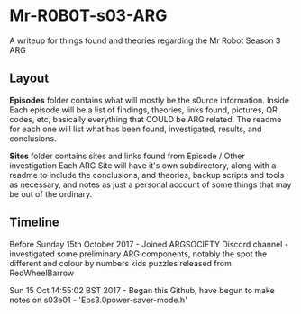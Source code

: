 # Mr-R0B0T-s03-ARG
A writeup for things found and theories regarding the Mr Robot Season 3 ARG


Layout
------

**Episodes** folder contains what will mostly be the s0urce information. 
Inside Each episode will be a list of findings, theories, links found, pictures, QR codes, etc, basically everything that COULD be ARG related. The readme for each one will list what has been found, investigated, results, and conclusions. 

**Sites** folder contains sites and links found from Episode / Other investigation
Each ARG Site will have it's own subdirectory, along with a readme to include the conclusions, and theories, backup scripts and tools as necessary, and notes as just a personal account of some things that may be out of the ordinary.  

Timeline
--------

Before Sunday 15th October 2017 - Joined ARGSOCIETY Discord channel - investigated some preliminary ARG components, notably the spot the different and colour by numbers kids puzzles released from RedWheelBarrow

Sun 15 Oct 14:55:02 BST 2017 - Began this Github, have begun to make notes on s03e01 - 'Eps3.0power-saver-mode.h'





